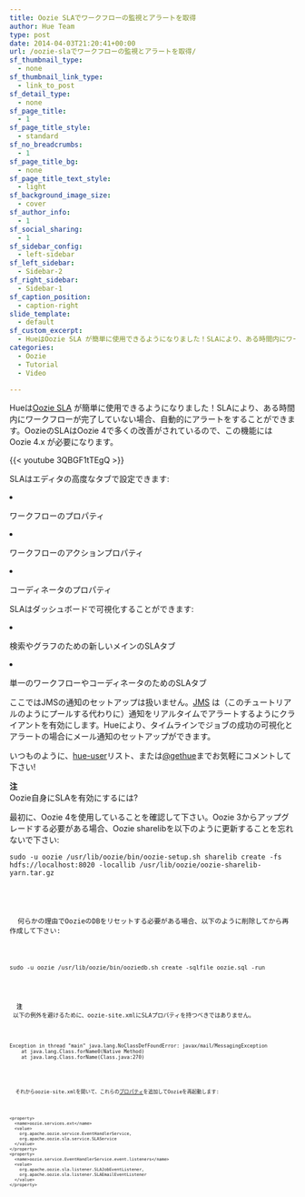 ```yaml
---
title: Oozie SLAでワークフローの監視とアラートを取得
author: Hue Team
type: post
date: 2014-04-03T21:20:41+00:00
url: /oozie-slaでワークフローの監視とアラートを取得/
sf_thumbnail_type:
  - none
sf_thumbnail_link_type:
  - link_to_post
sf_detail_type:
  - none
sf_page_title:
  - 1
sf_page_title_style:
  - standard
sf_no_breadcrumbs:
  - 1
sf_page_title_bg:
  - none
sf_page_title_text_style:
  - light
sf_background_image_size:
  - cover
sf_author_info:
  - 1
sf_social_sharing:
  - 1
sf_sidebar_config:
  - left-sidebar
sf_left_sidebar:
  - Sidebar-2
sf_right_sidebar:
  - Sidebar-1
sf_caption_position:
  - caption-right
slide_template:
  - default
sf_custom_excerpt:
  - HueはOozie SLA が簡単に使用できるようになりました！SLAにより、ある時間内にワークフローが完了していない場合、自動的にアラートをすることができます。....
categories:
  - Oozie
  - Tutorial
  - Video

---
```

<p id="docs-internal-guid-99e4a41b-294c-1afb-46e2-ab6223f97bad" dir="ltr">
  Hueは<a href="http://oozie.apache.org/docs/4.0.0/DG_SLAMonitoring.html">Oozie SLA</a> が簡単に使用できるようになりました！SLAにより、ある時間内にワークフローが完了していない場合、自動的にアラートをすることができます。OozieのSLAはOozie 4で多くの改善がされているので、この機能には Oozie 4.x が必要になります。
</p>

{{< youtube 3QBGF1tTEgQ >}}

SLAはエディタの高度なタブで設定できます:

<li dir="ltr">
  <p dir="ltr">
    ワークフローのプロパティ
  </p>
</li>

<li dir="ltr">
  <p dir="ltr">
    ワークフローのアクションプロパティ
  </p>
</li>

<li dir="ltr">
  <p dir="ltr">
    コーディネータのプロパティ
  </p>
</li>

<p dir="ltr">
  SLAはダッシュボードで可視化することができます:
</p>

<li dir="ltr">
  <p dir="ltr">
    検索やグラフのための新しいメインのSLAタブ
  </p>
</li>

<li dir="ltr">
  <p dir="ltr">
    単一のワークフローやコーディネータのためのSLAタブ
  </p>
</li>

<p dir="ltr">
  ここではJMSの通知のセットアップは扱いません。<a href="http://oozie.apache.org/docs/4.0.0/DG_JMSNotifications.html">JMS</a> は（このチュートリアルのようにプールする代わりに）通知をリアルタイムでアラートするようにクライアントを有効にします。Hueにより、タイムラインでジョブの成功の可視化とアラートの場合にメール通知のセットアップができます。
</p>

<p dir="ltr">
  いつものように、<a href="http://groups.google.com/a/cloudera.org/group/hue-user">hue-user</a>リスト、または<a href="https://twitter.com/gethue">@gethue</a>までお気軽にコメントして下さい!
</p>

<p dir="ltr">
  <strong>注</strong><br /> Oozie自身にSLAを有効にするには?
</p>

<p dir="ltr">
  最初に、Oozie 4を使用していることを確認して下さい。Oozie 3からアップグレードする必要がある場合、Oozie sharelibを以下のように更新することを忘れないで下さい:
</p>

<pre><code class="bash">sudo -u oozie /usr/lib/oozie/bin/oozie-setup.sh sharelib create -fs hdfs://localhost:8020 -locallib /usr/lib/oozie/oozie-sharelib-yarn.tar.gz
</pre>

<p dir="ltr">
  何らかの理由でOozieのDBをリセットする必要がある場合、以下のように削除してから再作成して下さい:
</p>

<pre><code class="bash">sudo -u oozie /usr/lib/oozie/bin/ooziedb.sh create -sqlfile oozie.sql -run
</pre>

<p dir="ltr">
  <strong>注</strong><br /> 以下の例外を避けるために、oozie-site.xmlにSLAプロパティを持つべきではありません。
</p>

<pre><code class="java">Exception in thread "main" java.lang.NoClassDefFoundError: javax/mail/MessagingException
    at java.lang.Class.forName0(Native Method)
    at java.lang.Class.forName(Class.java:270)
</pre>

<p dir="ltr">
  それからoozie-site.xmlを開いて、これらの<a href="http://oozie.apache.org/docs/4.0.0/AG_Install.html#Notifications_Configuration">プロパティ</a>を追加してOozieを再起動します:
</p>

<pre><code class="xml">&lt;property&gt;
  &lt;name&gt;oozie.services.ext&lt;/name&gt;
  &lt;value&gt;
    org.apache.oozie.service.EventHandlerService,
    org.apache.oozie.sla.service.SLAService
  &lt;/value&gt;
&lt;/property&gt;
&lt;property&gt;
  &lt;name&gt;oozie.service.EventHandlerService.event.listeners&lt;/name&gt;
  &lt;value&gt;
    org.apache.oozie.sla.listener.SLAJobEventListener,
    org.apache.oozie.sla.listener.SLAEmailEventListener
  &lt;/value&gt;
&lt;/property&gt;
</pre>